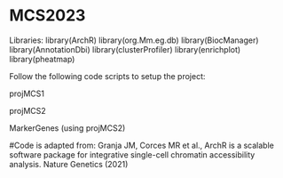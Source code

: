 # MCS2023

Libraries:
library(ArchR)
library(org.Mm.eg.db)
library(BiocManager)
library(AnnotationDbi)
library(clusterProfiler)
library(enrichplot)
library(pheatmap)

Follow the following code scripts to setup the project:

projMCS1

projMCS2

MarkerGenes (using projMCS2)


#Code is adapted from: Granja JM, Corces MR et al., ArchR is a scalable software package for integrative single-cell chromatin accessibility analysis. Nature Genetics (2021)
